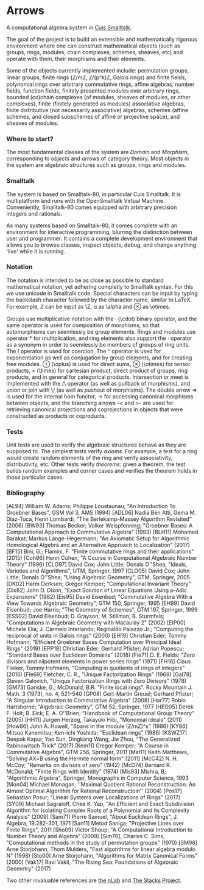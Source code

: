 # Arrows
A computational algebra system in [Cuis Smalltalk](https://github.com/Cuis-Smalltalk/Cuis-Smalltalk-Dev).

The goal of the project is to build an extensible and mathematically rigorous environment where one can construct mathematical objects (such as groups, rings, modules, chain complexes, schemes, sheaves, etc) and operate with them, their morphisms and their elements.

Some of the objects currently implemented include: permutation groups, linear groups, finite rings (ℤ/mℤ, ℤ/(p^k)ℤ, Galois rings) and finite fields, polynomial rings over arbitrary commutative rings, affine algebras, number fields, function fields, finitely presented modules over arbitrary rings, bounded (co)chain complexes (of modules, sheaves of modules, or other complexes), finite (finitely generated as modules) associative algebras, finite distributive (not necessarily associative) algebras, schemes (affine schemes, and closed subschemes of affine or projective space), and sheaves of modules.

### Where to start?
The most fundamental classes of the system are *Domain* and *Morphism*, corresponding to *objects* and *arrows* of category theory. Most objects in the system are algebraic structures such as groups, rings and modules.

### Smalltalk
The system is based on Smalltalk-80, in particular Cuis Smalltalk. It is multiplatform and runs with the OpenSmalltalk Virtual Machine. Conveniently, Smalltalk-80 comes equipped with arbitrary precision integers and rationals.

As many systems based on Smalltalk-80, it comes complete with an environment for interactive programming, blurring the distinction between user and programmer. It contains a complete development environment that allows you to browse classes, inspect objects, debug, and change anything 'live' while it is running.

### Notation
The notation is intended to be as close as possible to standard mathematical notation, yet adhering completly to Smalltalk syntax. For this we use unicode in Smalltalk code. Special characters can be input by typing the backslash character followed by the character name, similar to LaTeX. For example, ℤ can be input as \\Z, α as \\alpha and ⊗ as \\otimes.

Groups use multiplicative notation with the &centerdot; (\\cdot) binary operator, and the same operator is used for composition of morphisms, so that automorphisms can seemlessly be group elements. Rings and modules use operator \* for multiplication, and ring elements also support the &centerdot; operator as a synonym in order to seemlessly be members of groups of ring units. The ! operator is used for coercion. The ^ operator is used for exponentiation as well as conjugation by group elements, and for creating free modules. &oplus; (\\oplus) is used for direct sums, &otimes; (\\otimes) for tensor products, &times; (\\times) for cartesian product, direct product of groups, ring products, and in general for categorical products. Intersection or meet is implemented with the /\\ operator (as well as pullback of morphisms), and union or join with \\/ (as well as pushout of morphisms). The double arrow =\> is used for the internal hom functor, -\> for accessing canonical morphisms between objects, and the branching arrows -\< and \>- are used for retrieving canonical projections and coprojections in objects that were constructed as products or coproducts.

### Tests
Unit tests are used to verify the algebraic structures behave as they are supposed to. The simplest tests verify *axioms*. For example, a test for a ring would create random elements of the ring and verify associativity, distributivity, etc. Other tests verify *theorems*: given a theorem, the test builds random examples and corner cases and verifies the theorem holds in those particular cases.

### Bibliography
\[AL94\] William W. Adams; Philippe Loustaunau; "An Introduction To Groebner Bases", GSM Vol 3, AMS (1994) 
\[ADL06\] Nadia Ben Atti, Gema M. Diaz-Toca, Henri Lombardi, "The Berlekamp-Massey Algorithm Revisited" (2006) 
\[BW93\] Thomas Becker; Volker Weispfenning; "Groebner Bases: A Computational Approach to Commutative Algebra" (1993) 
\[BLH11\] Mohamed Barakat; Markus Lange-Hegermann; "An Axiomatic Setup for Algorithmic Homological Algebra and an Alternative Approach to Localization" (2017) 
\[BF15\] Bini, G.; Flamini, F. "Finite commutative rings and their applications" (2015) 
\[Coh96\] Henri Cohen, "A Course in Computational Algebraic Number Theory" (1996) 
\[CLO97\] David Cox; John Little; Donals O''Shea; "Ideals, Varieties and Algorithms", UTM, Springer, 1997 
\[CLO05\] David Cox; John Little; Donals O''Shea; "Using Algebraic Geometry", GTM, Springer, 2005 
\[DK02\] Harm Derksen; Gregor Kemper; "Computational Invariant Theory" 
\[Dix82\] John D. Dixon, "Exact Solution of Linear Equations Using p-Adic Expansions" (1982) 
\[Eis95\] David Eisenbud; "Commutative Algebra With a View Towards Algebraic Geometry", GTM 150, Springer, 1995 
\[EH99\] David Eisenbud; Joe Harris; "The Geometry of Schemes", GTM 197, Springer, 1999 
\[ESS02\] David Eisenbud; D. Grayson; M. Stillman; B. Sturmfels; "Computations in Algebraic Geometry with Macaulay 2" (2002) 
\[EIP00\] Michele Elia; J. Carmelo Interlando; Reginaldo Palazzo Jr.; "Computing the reciprocal of units in Galois rings" (2000) 
\[EH19\] Christian Eder; Tommy Hofmann; "Efficient Groebner Bases Computation over Principal Ideal Rings" (2019) 
\[EPP18\] Christian Eder; Gerhard Pfister; Adrian Popescu; "Standard Bases over Euclidean Domains" (2018) 
\[Fie71\] D. E. Fields; "Zero divisors and nilpotent elements in power series rings" (1971) 
\[FH16\] Claus Flieker, Tommy Hofmann, "Computing in quotients of rings of integers" (2016) 
\[Fle69\] Fletcher, C. R., "Unique Factorization Rings" (1969) 
\[Gal78\] Steven Galovich, "Unique Factorization Rings with Zero Divisors" (1978) 
\[GM73\] Ganske, G.; McDonald, B.R. "Finite local rings". Rocky Mountain J. Math. 3 (1973), no. 4, 521-540 
\[GP08\] Gert-Martin Greuel; Gerhard Pfister; "A Singular Introduction to Commutative Algebra" (2008) 
\[Har77\] Robin Hartshorne; "Algebraic Geometry", GTM 52, Springer, 1977 
\[HEO05\] Derek F. Holt; B. Eick; E. A. O''Brien; "Handbook of Computational Group Theory" (2005) 
\[HH11\] Jurgen Herzog, Takayuki Hibi, "Monomial Ideals" (2011) 
\[How86\] John A. Howell, "Spans in the module (Z/mZ)^s" (1986) 
\[KY86\] Mitsuo Kanemitsu; Ken-ichi Yoshida; "Euclidean rings" (1986) 
\[KSWZ17\] Deepak Kapur, Yao Sun, Dingkang Wang, Jie Zhou, "The Generalized Rabinowitsch Trick" (2017) 
\[Kem11\] Gregor Kemper; "A Course in Commutative Algebra", GTM 256, Springer, 2011 
\[Mat11\] Keith Matthews, "Solving AX=B using the Hermite normal form" (2011) 
\[McC42\] N. H. McCoy; "Remarks on divisors of zero" (1942) 
\[McD74\] Bernard R. McDonald; "Finite Rings with Identity" (1974) 
\[Mis93\] Mishra, B; "Algorithmic Algebra", Springer, Monographs in Computer Science, 1993 
\[Mon04\] Michael Monagan; ''Maximal Quotient Rational Reconstruction: An Almost Optimal Algorithm for Rational Reconstructoin'' (2004) 
\[Pos17\] Sebastian Posur; "Linear Systems over Localizations of Rings" (2017) 
\[SY09\] Michael Sagraloff, Chee K. Yap, "An Efficient and Exact Subdivision Algorithm for Isolating Complex Roots of a Polynomial and its Complexity Analysis" (2009) 
\[Sam71\] Pierre Samuel, "About Euclidean Rings", J. Algebra, 19:282-301, 1971 
\[San11\] Metod Saniga; "Projective Lines over Finite Rings", 2011 
\[Sho09\] Victor Shoup; "A Computational Introduction to Number Theory and Algebra" (2009) 
\[Sim70\], Charles C. Sims, "Computational methods in the study of permutation groups" (1970) 
\[SM98\] Arne Storjohann, Thom Mulders, "Fast algorithms for linear algebra modulo N" (1998) 
\[Sto00\] Arne Storjohann, "Algorithms for Matrix Canonical Forms" (2000) 
\[Vak17\] Ravi Vakil, "The Rising Sea: Foundations of Algebraic Geometry" (2017) 

Two other invaluable references are [the nLab](https://ncatlab.org/nlab/show/HomePage) and [The Stacks Project](https://stacks.math.columbia.edu/browse).



